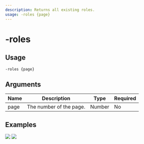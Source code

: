 ```yaml
---
description: Returns all existing roles.
usage: -roles {page}
---
```


# -roles

## Usage

```
-roles {page}
```

## Arguments

| Name | Description             | Type   | Required |
| ---- | ----------------------- | ------ | -------- |
| page | The number of the page. | Number | No       |

## Examples

![](https://user-images.githubusercontent.com/111157596/234335856-9e8a7a46-e094-446c-9e89-57a1996c7fb1.png) ![](https://user-images.githubusercontent.com/111157596/234335894-ad09eaa0-e716-4961-98d6-dab48f0992f9.png)
